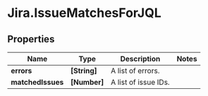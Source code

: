 # Jira.IssueMatchesForJQL

## Properties

Name | Type | Description | Notes
------------ | ------------- | ------------- | -------------
**errors** | **[String]** | A list of errors. | 
**matchedIssues** | **[Number]** | A list of issue IDs. | 


